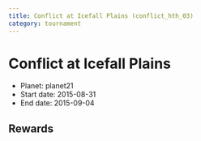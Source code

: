 ```yaml
---
title: Conflict at Icefall Plains (conflict_hth_03)
category: tournament
---
```

# Conflict at Icefall Plains

  * Planet: planet21
  * Start date: 2015-08-31
  * End date: 2015-09-04

## Rewards

